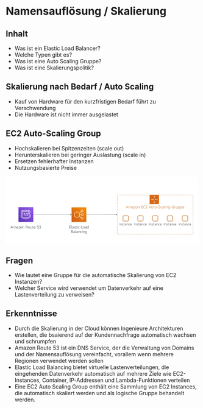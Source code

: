 # Namensauflösung / Skalierung

## Inhalt

- Was ist ein Elastic Load Balancer?
- Welche Typen gibt es?
- Was ist eine Auto Scaling Gruppe?
- Was ist eine Skalierungspolitik?

## Skalierung nach Bedarf / Auto Scaling

- Kauf von Hardware für den kurzfristigen Bedarf führt zu Verschwendung
- Die Hardware ist nicht immer ausgelastet

## EC2 Auto-Scaling Group

- Hochskalieren bei Spitzenzeiten (scale out)
- Herunterskalieren bei geringer Auslastung (scale in)
- Ersetzen fehlerhafter Instanzen
- Nutzungsbasierte Preise

![EC2 Auto-Scaling Group](./img/elb-auto-scaling-example.png)

## Fragen

- Wie lautet eine Gruppe für die automatische Skalierung von EC2 Instanzen?
- Welcher Service wird verwendet um Datenverkehr auf eine Lastenverteilung zu verweisen?

## Erkenntnisse

- Durch die Skalierung in der Cloud können Ingenieure Architekturen erstellen, die bsaierend auf der Kundennachfrage automatisch wachsen und schrumpfen
- Amazon Route 53 ist ein DNS Service, der die Verwaltung von Domains und der Namensauflösung vereinfacht, vorallem wenn mehrere Regionen verwendet werden sollen
- Elastic Load Balancing bietet virtuelle Lastenverteilungen, die eingehenden Datenverkehr automatisch auf mehrere Ziele wie EC2-Instances, Container, IP-Addressen und Lambda-Funktionen verteilen
- Eine EC2 Auto Scaling Group enthält eine Sammlung von EC2 Instances, die automatisch skaliert werden und als logische Gruppe behandelt werden.
